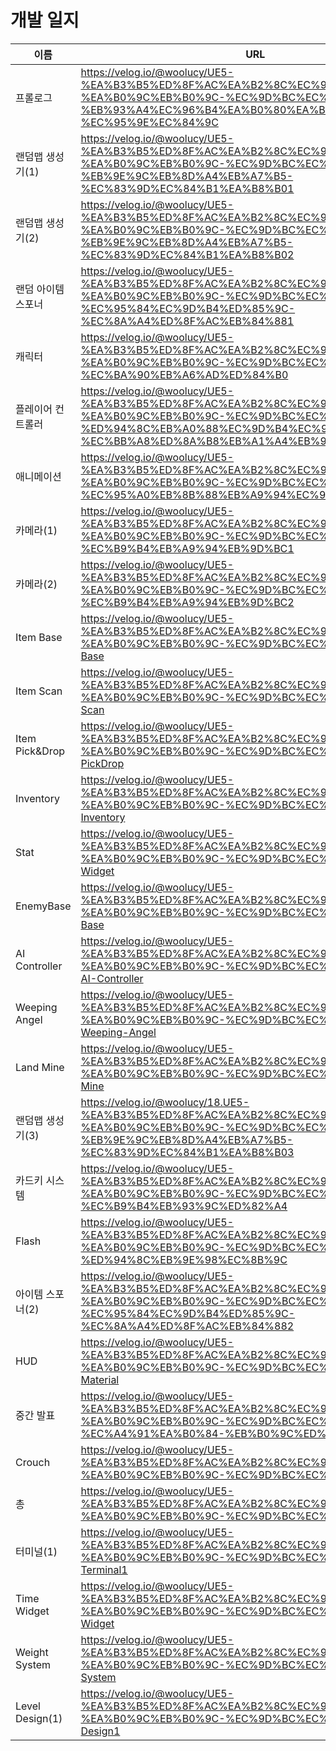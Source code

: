 # 개발 일지

| 이름 | URL | 주제 |
| --- | --- | --- |
| 프롤로그 | https://velog.io/@woolucy/UE5-%EA%B3%B5%ED%8F%AC%EA%B2%8C%EC%9E%84-MIZI-%EA%B0%9C%EB%B0%9C-%EC%9D%BC%EC%A7%80-0-%EB%93%A4%EC%96%B4%EA%B0%80%EA%B8%B0%EC%97%90-%EC%95%9E%EC%84%9C |  |
| 랜덤맵 생성기(1) | https://velog.io/@woolucy/UE5-%EA%B3%B5%ED%8F%AC%EA%B2%8C%EC%9E%84-MIZI-%EA%B0%9C%EB%B0%9C-%EC%9D%BC%EC%A7%80-1-%EB%9E%9C%EB%8D%A4%EB%A7%B5-%EC%83%9D%EC%84%B1%EA%B8%B01 | Level Design |
| 랜덤맵 생성기(2) | https://velog.io/@woolucy/UE5-%EA%B3%B5%ED%8F%AC%EA%B2%8C%EC%9E%84-MIZI-%EA%B0%9C%EB%B0%9C-%EC%9D%BC%EC%A7%80-2-%EB%9E%9C%EB%8D%A4%EB%A7%B5-%EC%83%9D%EC%84%B1%EA%B8%B02 | Level Design |
| 랜덤 아이템 스포너 | https://velog.io/@woolucy/UE5-%EA%B3%B5%ED%8F%AC%EA%B2%8C%EC%9E%84-MIZI-%EA%B0%9C%EB%B0%9C-%EC%9D%BC%EC%A7%80-3-%EC%95%84%EC%9D%B4%ED%85%9C-%EC%8A%A4%ED%8F%AC%EB%84%881 | Level Design |
| 캐릭터 | https://velog.io/@woolucy/UE5-%EA%B3%B5%ED%8F%AC%EA%B2%8C%EC%9E%84-MIZI-%EA%B0%9C%EB%B0%9C-%EC%9D%BC%EC%A7%80-4-%EC%BA%90%EB%A6%AD%ED%84%B0 | Character |
| 플레이어 컨트롤러 | https://velog.io/@woolucy/UE5-%EA%B3%B5%ED%8F%AC%EA%B2%8C%EC%9E%84-MIZI-%EA%B0%9C%EB%B0%9C-%EC%9D%BC%EC%A7%80-5-%ED%94%8C%EB%A0%88%EC%9D%B4%EC%96%B4-%EC%BB%A8%ED%8A%B8%EB%A1%A4%EB%9F%AC | Framework |
| 애니메이션 | https://velog.io/@woolucy/UE5-%EA%B3%B5%ED%8F%AC%EA%B2%8C%EC%9E%84-MIZI-%EA%B0%9C%EB%B0%9C-%EC%9D%BC%EC%A7%80-6-%EC%95%A0%EB%8B%88%EB%A9%94%EC%9D%B4%EC%85%98 | Character |
| 카메라(1) | https://velog.io/@woolucy/UE5-%EA%B3%B5%ED%8F%AC%EA%B2%8C%EC%9E%84-MIZI-%EA%B0%9C%EB%B0%9C-%EC%9D%BC%EC%A7%80-7-%EC%B9%B4%EB%A9%94%EB%9D%BC1 | Character |
| 카메라(2) | https://velog.io/@woolucy/UE5-%EA%B3%B5%ED%8F%AC%EA%B2%8C%EC%9E%84-MIZI-%EA%B0%9C%EB%B0%9C-%EC%9D%BC%EC%A7%80-8-%EC%B9%B4%EB%A9%94%EB%9D%BC2 | Character |
| Item Base | https://velog.io/@woolucy/UE5-%EA%B3%B5%ED%8F%AC%EA%B2%8C%EC%9E%84-MIZI-%EA%B0%9C%EB%B0%9C-%EC%9D%BC%EC%A7%80-9-Item-Base | Item |
| Item Scan | https://velog.io/@woolucy/UE5-%EA%B3%B5%ED%8F%AC%EA%B2%8C%EC%9E%84-MIZI-%EA%B0%9C%EB%B0%9C-%EC%9D%BC%EC%A7%80-10-Item-Scan | Item |
| Item Pick&Drop | https://velog.io/@woolucy/UE5-%EA%B3%B5%ED%8F%AC%EA%B2%8C%EC%9E%84-MIZI-%EA%B0%9C%EB%B0%9C-%EC%9D%BC%EC%A7%80-11-Item-PickDrop | Item |
| Inventory | https://velog.io/@woolucy/UE5-%EA%B3%B5%ED%8F%AC%EA%B2%8C%EC%9E%84-MIZI-%EA%B0%9C%EB%B0%9C-%EC%9D%BC%EC%A7%80-11-Inventory | UI |
| Stat | https://velog.io/@woolucy/UE5-%EA%B3%B5%ED%8F%AC%EA%B2%8C%EC%9E%84-MIZI-%EA%B0%9C%EB%B0%9C-%EC%9D%BC%EC%A7%80-13-Status-Widget | Character, UI |
| EnemyBase | https://velog.io/@woolucy/UE5-%EA%B3%B5%ED%8F%AC%EA%B2%8C%EC%9E%84-MIZI-%EA%B0%9C%EB%B0%9C-%EC%9D%BC%EC%A7%80-14-Enemy-Base | Enemy |
| AI Controller | https://velog.io/@woolucy/UE5-%EA%B3%B5%ED%8F%AC%EA%B2%8C%EC%9E%84-MIZI-%EA%B0%9C%EB%B0%9C-%EC%9D%BC%EC%A7%80-15-Basic-AI-Controller | Enemy |
| Weeping Angel | https://velog.io/@woolucy/UE5-%EA%B3%B5%ED%8F%AC%EA%B2%8C%EC%9E%84-MIZI-%EA%B0%9C%EB%B0%9C-%EC%9D%BC%EC%A7%80-16-Weeping-Angel | Enemy |
| Land Mine | https://velog.io/@woolucy/UE5-%EA%B3%B5%ED%8F%AC%EA%B2%8C%EC%9E%84-MIZI-%EA%B0%9C%EB%B0%9C-%EC%9D%BC%EC%A7%80-17-Land-Mine | Gimmick |
| 랜덤맵 생성기(3) | https://velog.io/@woolucy/18.UE5-%EA%B3%B5%ED%8F%AC%EA%B2%8C%EC%9E%84-MIZI-%EA%B0%9C%EB%B0%9C-%EC%9D%BC%EC%A7%80-18-%EB%9E%9C%EB%8D%A4%EB%A7%B5-%EC%83%9D%EC%84%B1%EA%B8%B03 | Level Design |
| 카드키 시스템 | https://velog.io/@woolucy/UE5-%EA%B3%B5%ED%8F%AC%EA%B2%8C%EC%9E%84-MIZI-%EA%B0%9C%EB%B0%9C-%EC%9D%BC%EC%A7%80-19-%EC%B9%B4%EB%93%9C%ED%82%A4 | Item |
| Flash | https://velog.io/@woolucy/UE5-%EA%B3%B5%ED%8F%AC%EA%B2%8C%EC%9E%84-MIZI-%EA%B0%9C%EB%B0%9C-%EC%9D%BC%EC%A7%80-20-%ED%94%8C%EB%9E%98%EC%8B%9C | Item |
| 아이템 스포너(2) | https://velog.io/@woolucy/UE5-%EA%B3%B5%ED%8F%AC%EA%B2%8C%EC%9E%84-MIZI-%EA%B0%9C%EB%B0%9C-%EC%9D%BC%EC%A7%80-21-%EC%95%84%EC%9D%B4%ED%85%9C-%EC%8A%A4%ED%8F%AC%EB%84%882 | Level Design |
| HUD | https://velog.io/@woolucy/UE5-%EA%B3%B5%ED%8F%AC%EA%B2%8C%EC%9E%84-MIZI-%EA%B0%9C%EB%B0%9C-%EC%9D%BC%EC%A7%80-22-UI-Material | UI |
| 중간 발표 | https://velog.io/@woolucy/UE5-%EA%B3%B5%ED%8F%AC%EA%B2%8C%EC%9E%84-MIZI-%EA%B0%9C%EB%B0%9C-%EC%9D%BC%EC%A7%80-23-%EC%A4%91%EA%B0%84-%EB%B0%9C%ED%91%9C |  |
| Crouch | https://velog.io/@woolucy/UE5-%EA%B3%B5%ED%8F%AC%EA%B2%8C%EC%9E%84-MIZI-%EA%B0%9C%EB%B0%9C-%EC%9D%BC%EC%A7%80-24-Crouch | Character |
| 총 | https://velog.io/@woolucy/UE5-%EA%B3%B5%ED%8F%AC%EA%B2%8C%EC%9E%84-MIZI-%EA%B0%9C%EB%B0%9C-%EC%9D%BC%EC%A7%80-25-Rifle | Item |
| 터미널(1) | https://velog.io/@woolucy/UE5-%EA%B3%B5%ED%8F%AC%EA%B2%8C%EC%9E%84-MIZI-%EA%B0%9C%EB%B0%9C-%EC%9D%BC%EC%A7%80-26-Terminal1 | Terminal |
| Time Widget | https://velog.io/@woolucy/UE5-%EA%B3%B5%ED%8F%AC%EA%B2%8C%EC%9E%84-MIZI-%EA%B0%9C%EB%B0%9C-%EC%9D%BC%EC%A7%80-27-Time-Widget | UI |
| Weight System | https://velog.io/@woolucy/UE5-%EA%B3%B5%ED%8F%AC%EA%B2%8C%EC%9E%84-MIZI-%EA%B0%9C%EB%B0%9C-%EC%9D%BC%EC%A7%80-28-Weight-System | Character, UI |
| Level Design(1) | https://velog.io/@woolucy/UE5-%EA%B3%B5%ED%8F%AC%EA%B2%8C%EC%9E%84-MIZI-%EA%B0%9C%EB%B0%9C-%EC%9D%BC%EC%A7%80-29-Level-Design1 | Level Design |